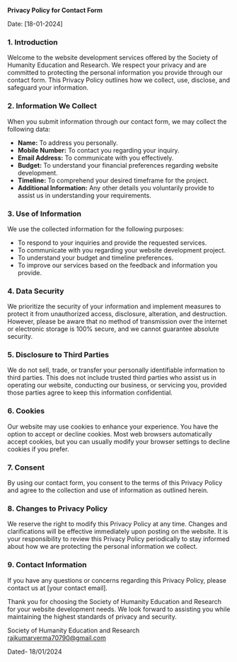 **Privacy Policy for Contact Form**

Date: [18-01-2024]

### 1. Introduction

Welcome to the website development services offered by the Society of Humanity Education and Research. We respect your privacy and are committed to protecting the personal information you provide through our contact form. This Privacy Policy outlines how we collect, use, disclose, and safeguard your information.

### 2. Information We Collect

When you submit information through our contact form, we may collect the following data:

- **Name:** To address you personally.
- **Mobile Number:** To contact you regarding your inquiry.
- **Email Address:** To communicate with you effectively.
- **Budget:** To understand your financial preferences regarding website development.
- **Timeline:** To comprehend your desired timeframe for the project.
- **Additional Information:** Any other details you voluntarily provide to assist us in understanding your requirements.

### 3. Use of Information

We use the collected information for the following purposes:

- To respond to your inquiries and provide the requested services.
- To communicate with you regarding your website development project.
- To understand your budget and timeline preferences.
- To improve our services based on the feedback and information you provide.

### 4. Data Security

We prioritize the security of your information and implement measures to protect it from unauthorized access, disclosure, alteration, and destruction. However, please be aware that no method of transmission over the internet or electronic storage is 100% secure, and we cannot guarantee absolute security.

### 5. Disclosure to Third Parties

We do not sell, trade, or transfer your personally identifiable information to third parties. This does not include trusted third parties who assist us in operating our website, conducting our business, or servicing you, provided those parties agree to keep this information confidential.

### 6. Cookies

Our website may use cookies to enhance your experience. You have the option to accept or decline cookies. Most web browsers automatically accept cookies, but you can usually modify your browser settings to decline cookies if you prefer.

### 7. Consent

By using our contact form, you consent to the terms of this Privacy Policy and agree to the collection and use of information as outlined herein.

### 8. Changes to Privacy Policy

We reserve the right to modify this Privacy Policy at any time. Changes and clarifications will be effective immediately upon posting on the website. It is your responsibility to review this Privacy Policy periodically to stay informed about how we are protecting the personal information we collect.

### 9. Contact Information

If you have any questions or concerns regarding this Privacy Policy, please contact us at [your contact email].

Thank you for choosing the Society of Humanity Education and Research for your website development needs. We look forward to assisting you while maintaining the highest standards of privacy and security.

 
Society of Humanity Education and Research  
rajkumarverma70790@gmail.com

Dated- 18/01/2024
